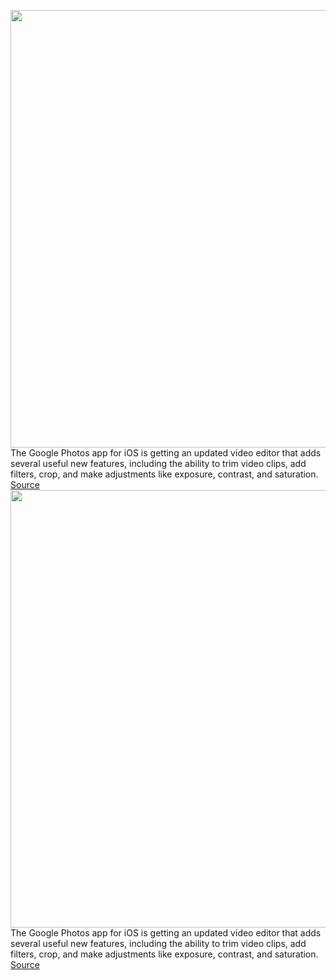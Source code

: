 <img src='https://cdn.vox-cdn.com/thumbor/mLbqhwg1q7X_yPkLT8X_EcE0i3s=/0x0:1200x800/1200x800/filters:focal(504x304:696x496)/cdn.vox-cdn.com/uploads/chorus_image/image/67323004/photos_video_editor.0.jpg' width='700px' /><br/>
The Google Photos app for iOS is getting an updated video editor that adds several useful new features, including the ability to trim video clips, add filters, crop, and make adjustments like exposure, contrast, and saturation.
<a href='https://www.theverge.com/2020/8/31/21409339/google-photos-ios-update-crop-trim-add-filters-video-editor'> Source <a/><img src='https://cdn.vox-cdn.com/thumbor/mLbqhwg1q7X_yPkLT8X_EcE0i3s=/0x0:1200x800/1200x800/filters:focal(504x304:696x496)/cdn.vox-cdn.com/uploads/chorus_image/image/67323004/photos_video_editor.0.jpg' width='700px' /><br/>
The Google Photos app for iOS is getting an updated video editor that adds several useful new features, including the ability to trim video clips, add filters, crop, and make adjustments like exposure, contrast, and saturation.
<a href='https://www.theverge.com/2020/8/31/21409339/google-photos-ios-update-crop-trim-add-filters-video-editor'> Source <a/>
